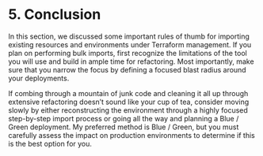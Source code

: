 # 5. Conclusion

In this section, we discussed some important rules of thumb for importing existing resources and environments under Terraform management. If you plan on performing bulk imports, first recognize the limitations of the tool you will use and build in ample time for refactoring. Most importantly, make sure that you narrow the focus by defining a focused blast radius around your deployments.

If combing through a mountain of junk code and cleaning it all up through extensive refactoring doesn’t sound like your cup of tea, consider moving slowly by either reconstructing the environment through a highly focused step-by-step import process or going all the way and planning a Blue / Green deployment. My preferred method is Blue / Green, but you must carefully assess the impact on production environments to determine if this is the best option for you.